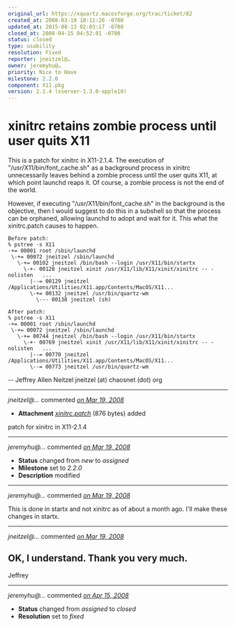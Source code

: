 ```yaml
---
original_url: https://xquartz.macosforge.org/trac/ticket/82
created_at: 2008-03-19 10:11:26 -0700
updated_at: 2015-08-13 02:03:17 -0700
closed_at: 2008-04-15 04:52:01 -0700
status: closed
type: usability
resolution: Fixed
reporter: jneitzel@…
owner: jeremyhu@…
priority: Nice to Have
milestone: 2.2.0
component: X11.pkg
version: 2.1.4 (xserver-1.3.0-apple10)
---
```


xinitrc retains zombie process until user quits X11
===================================================


This is a patch for xinitrc in X11-2.1.4. The execution of
"/usr/X11/bin/font\_cache.sh" as a background process in xinitrc
unnecessarily leaves behind a zombie process until the user quits
X11, at which point launchd reaps it. Of course, a zombie process
is not the end of the world.

However, if executing "/usr/X11/bin/font\_cache.sh" in the background
is the objective, then I would suggest to do this in a subshell so
that the process can be orphaned, allowing launchd to adopt and
wait for it. This what the xinitrc.patch causes to happen.

    Before patch:
    % pstree -s X11
    -+= 00001 root /sbin/launchd
     \-+= 00072 jneitzel /sbin/launchd
       \-+= 00102 jneitzel /bin/bash --login /usr/X11/bin/startx
         \-+- 00128 jneitzel xinit /usr/X11/lib/X11/xinit/xinitrc -- -nolisten   ...
           |--= 00129 jneitzel /Applications/Utilities/X11.app/Contents/MacOS/X11...
           \-+= 00132 jneitzel /usr/bin/quartz-wm
             \--- 00138 jneitzel (sh)

    After patch:
    % pstree -s X11
    -+= 00001 root /sbin/launchd
     \-+= 00072 jneitzel /sbin/launchd
       \-+= 00744 jneitzel /bin/bash --login /usr/X11/bin/startx
         \-+- 00769 jneitzel xinit /usr/X11/lib/X11/xinit/xinitrc -- -nolisten   ...
           |--= 00770 jneitzel /Applications/Utilities/X11.app/Contents/MacOS/X11...
           \--= 00773 jneitzel /usr/bin/quartz-wm

--
Jeffrey Allen Neitzel
jneitzel (at) chaosnet (dot) org



---

*jneitzel@…* commented *[on Mar 19, 2008](https://xquartz.macosforge.org/trac/attachment/ticket/82/xinitrc.patch "March 19, 2008 at 10:12 AM PDT")*

-   **Attachment** *[xinitrc.patch](../attachment/ticket/82/xinitrc.patch)* (876 bytes) added

patch for xinitrc in X11-2.1.4



---

*jeremyhu@…* commented *[on Mar 19, 2008](https://xquartz.macosforge.org/trac/ticket/82#comment:1 "March 19, 2008 at 12:45 PM PDT")*

-   **Status** changed from *new* to *assigned*
-   **Milestone** set to *2.2.0*
-   **Description** modified



---

*jeremyhu@…* commented *[on Mar 19, 2008](https://xquartz.macosforge.org/trac/ticket/82#comment:2 "March 19, 2008 at 12:46 PM PDT")*

This is done in startx and not xinitrc as of about a month ago. I'll make these changes in startx.



---

*jneitzel@…* commented *[on Mar 19, 2008](https://xquartz.macosforge.org/trac/ticket/82#comment:3 "March 19, 2008 at 2:26 PM PDT")*

OK, I understand. Thank you very much.
--
Jeffrey



---

*jeremyhu@…* commented *[on Apr 15, 2008](https://xquartz.macosforge.org/trac/ticket/82#comment:4 "April 15, 2008 at 4:52 AM PDT")*

-   **Status** changed from *assigned* to *closed*
-   **Resolution** set to *fixed*



